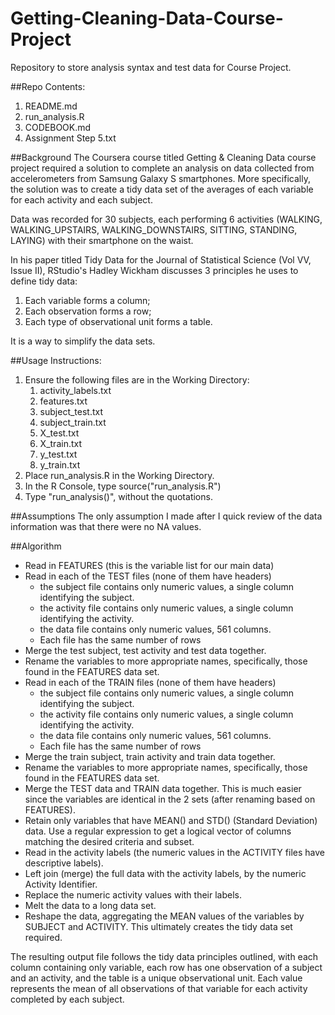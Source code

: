 # Getting-Cleaning-Data-Course-Project
Repository to store analysis syntax and test data for Course Project.

##Repo Contents:
1. README.md
2. run_analysis.R
3. CODEBOOK.md
4. Assignment Step 5.txt

##Background
The Coursera course titled Getting & Cleaning Data course project required a solution to complete an analysis on data collected from accelerometers from Samsung Galaxy S smartphones.  More specifically, the solution was to create a tidy data set of the averages of each variable for each activity and each subject.

Data was recorded for 30 subjects, each performing 6 activities (WALKING, WALKING_UPSTAIRS, WALKING_DOWNSTAIRS, SITTING, STANDING, LAYING) with their smartphone on the waist.

In his paper titled Tidy Data for the Journal of Statistical Science (Vol VV, Issue II), RStudio's Hadley Wickham discusses 3 principles he uses to define tidy data:
1. Each variable forms a column;
2. Each observation forms a row;
3. Each type of observational unit forms a table.

It is a way to simplify the data sets.

##Usage Instructions:
1. Ensure the following files are in the Working Directory:
	1. activity_labels.txt
	2. features.txt
	3. subject_test.txt
	4. subject_train.txt
	5. X_test.txt
	6. X_train.txt
	7. y_test.txt
	8. y_train.txt
2. Place run_analysis.R in the Working Directory.
3. In the R Console, type source("run_analysis.R")
4. Type "run_analysis()", without the quotations.

##Assumptions
The only assumption I made after I quick review of the data information was that there were no NA values.

##Algorithm
* Read in FEATURES (this is the variable list for our main data)
* Read in each of the TEST files (none of them have headers)
	* the subject file contains only numeric values, a single column identifying the subject.
	* the activity file contains only numeric values, a single column identifying the activity.
	* the data file contains only numeric values, 561 columns.
	* Each file has the same number of rows
* Merge the test subject, test activity and test data together.
* Rename the variables to more appropriate names, specifically, those found in the FEATURES data set.
* Read in each of the TRAIN files (none of them have headers)
	* the subject file contains only numeric values, a single column identifying the subject.
	* the activity file contains only numeric values, a single column identifying the activity.
	* the data file contains only numeric values, 561 columns.
	* Each file has the same number of rows
* Merge the train subject, train activity and train data together.
* Rename the variables to more appropriate names, specifically, those found in the FEATURES data set.
* Merge the TEST data and TRAIN data together.  This is much easier since the variables are identical in the 2 sets (after renaming based on FEATURES).
* Retain only variables that have MEAN() and STD() (Standard Deviation) data. Use a regular expression to get a logical vector of columns matching the desired criteria and subset.
* Read in the activity labels (the numeric values in the ACTIVITY files have descriptive labels).
* Left join (merge) the full data with the activity labels, by the numeric Activity Identifier.
* Replace the numeric activity values with their labels.
* Melt the data to a long data set.
* Reshape the data, aggregating the MEAN values of the variables by SUBJECT and ACTIVITY. This ultimately creates the tidy data set required.

The resulting output file follows the tidy data principles outlined, with each column containing only variable, each row has one observation of a subject and an activity, and the table is a unique observational unit.  Each value represents the mean of all observations of that variable for each activity completed by each subject.